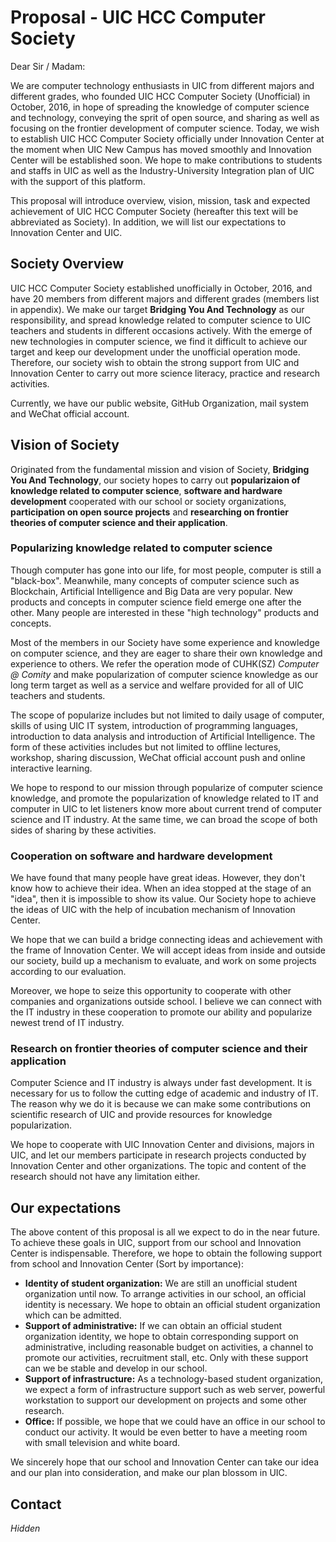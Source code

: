 # Proposal - UIC HCC Computer Society

Dear Sir / Madam:



We are computer technology enthusiasts in UIC from different majors and different grades, who founded UIC HCC Computer Society (Unofficial) in October, 2016, in hope of spreading the knowledge of computer science and technology, conveying the sprit of open source, and sharing as well as focusing on the frontier development of computer science. Today, we wish to establish UIC HCC Computer Society officially under Innovation Center at the moment when UIC New Campus has moved smoothly and Innovation Center will be established soon. We hope to make contributions to students and staffs in UIC as well as the Industry-University Integration plan of UIC with the support of this platform.

This proposal will introduce overview, vision, mission, task and expected achievement of UIC HCC Computer Society (hereafter this text will be abbreviated as Society). In addition, we will list our expectations to Innovation Center and UIC.



## Society Overview

UIC HCC Computer Society established unofficially in October, 2016, and have 20 members from different majors and different grades (members list in appendix). We make our target **Bridging You And Technology** as our responsibility, and spread knowledge related to computer science to UIC teachers and students in different occasions actively. With the emerge of new technologies in computer science, we find it difficult to achieve our target and keep our development under the unofficial operation mode. Therefore, our society wish to obtain the strong support from UIC and Innovation Center to carry out more science literacy, practice and research activities.

Currently, we have our public website, GitHub Organization, mail system and WeChat official account.



## Vision of Society

Originated from the fundamental mission and vision of Society, **Bridging You And Technology**, our society hopes to carry out **popularizaion of knowledge related to computer science**, **software and hardware development** cooperated with our school or society organizations, **participation on open source projects** and **researching on frontier theories of computer science and their application**.

### Popularizing knowledge related to computer science

Though computer has gone into our life, for most people, computer is still a "black-box". Meanwhile, many concepts of computer science such as Blockchain, Artificial Intelligence and Big Data are very popular. New products and concepts in computer science field emerge one after the other. Many people are interested in these "high technology" products and concepts.

Most of the members in our Society have some experience and knowledge on computer science, and they are eager to share their own knowledge and experience to others. We refer the operation mode of CUHK(SZ) _Computer @ Comity_ and make popularization of computer science knowledge as our long term target as well as a service and welfare provided for all of UIC teachers and students.

The scope of popularize includes but not limited to daily usage of computer, skills of using UIC IT system, introduction of programming languages, introduction to data analysis and introduction of Artificial Intelligence. The form of these activities includes but not limited to offline lectures, workshop, sharing discussion, WeChat official account push and online interactive learning.

We hope to respond to our mission through popularize of computer science knowledge, and promote the popularization of knowledge related to IT and computer in UIC to let listeners know more about current trend of computer science and IT industry. At the same time, we can broad the scope of both sides of sharing by these activities.

### Cooperation on software and hardware development

We have found that many people have great ideas. However, they don't know how to achieve their idea. When an idea stopped at the stage of an "idea", then it is impossible to show its value. Our Society hope to achieve the ideas of UIC with the help of incubation mechanism of Innovation Center.

We hope that we can build a bridge connecting ideas and achievement with the frame of Innovation Center.  We will accept ideas from inside and outside our society, build up a mechanism to evaluate, and work on some projects according to our evaluation.

Moreover, we hope to seize this opportunity to cooperate with other companies and organizations outside school. I believe we can connect with the IT industry in these cooperation to promote our ability and popularize newest trend of IT industry.

<!-- TODO -->

### Research on frontier theories of computer science and their application

Computer Science and IT industry is always under fast development. It is necessary for us to follow the cutting edge of academic and industry of IT. The reason why we do it is because we can make some contributions on scientific research of UIC and provide resources for knowledge popularization.

We hope to cooperate with UIC Innovation Center and divisions, majors in UIC, and let our members participate in research projects conducted by  Innovation Center and other organizations. The topic and content of the research should not have any limitation either.

## Our expectations

The above content of this proposal is all we expect to do in the near future. To achieve these goals in UIC, support from our school and Innovation Center is indispensable. Therefore, we hope to obtain the following support from school and Innovation Center (Sort by importance):

* **Identity of student organization:** We are still an unofficial student organization until now. To arrange activities in our school, an official identity is necessary. We hope to obtain an official student organization which can be admitted.
* **Support of administrative:** If we can obtain an official student organization identity, we hope to obtain corresponding support on administrative, including reasonable budget on activities, a channel to promote our activities, recruitment stall, etc. Only with these support can we be stable and develop in our school.
* **Support of infrastructure:** As a technology-based student organization, we expect a form of infrastructure support such as web server, powerful workstation to support our development on projects and some other research.
* **Office:** If possible, we hope that we could have an office in our school to conduct our activity. It would be even better to have a meeting room with small television and white board.

We sincerely hope that our school and Innovation Center can take our idea and our plan into consideration, and make our plan blossom in UIC.

## Contact

_Hidden_
